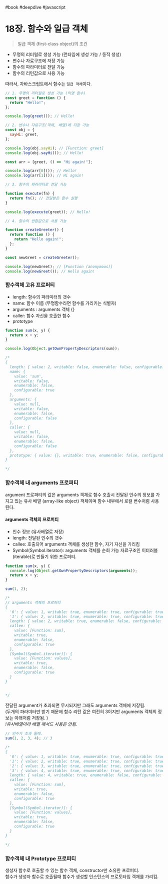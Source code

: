 #book #deepdive #javascript

# 18장. 함수와 일급 객체

> 일급 객체 (first-class object)의 조건

- 무명의 리터럴로 생성 가능 (런타임에 생성 가능 / 동적 생성)
- 변수나 자료구조에 저장 가능
- 함수의 파라미터로 전달 가능
- 함수의 리턴값으로 사용 가능

따라서, 자바스크립트에서 함수는 `일급 객체`이다.

```js
// 1. 무명의 리터럴로 생성 가능 (익명 함수)
const greet = function () {
  return "Hello!";
};

console.log(greet()); // Hello!

// 2. 변수나 자료구조(객체, 배열)에 저장 가능
const obj = {
  sayHi: greet,
};

console.log(obj.sayHi); // [Function: greet]
console.log(obj.sayHi()); // Hello!

const arr = [greet, () => "Hi again!"];

console.log(arr[0]()); // Hello!
console.log(arr[1]()); // Hi again!

// 3. 함수의 파라미터로 전달 가능

function execute(fn) {
  return fn(); // 전달받은 함수 실행
}

console.log(execute(greet)); // Hello!

// 4. 함수의 반환값으로 사용 가능

function createGreeter() {
  return function () {
    return "Hello again!";
  };
}

const newGreet = createGreeter();

console.log(newGreet); // [Function (anonymous)]
console.log(newGreet()); // Hello again!
```

### 함수객체 고유 프로퍼티

- length: 함수의 파라미터의 갯수
- name: 함수 이름 (무명함수라면 함수를 가리키는 식별자)
- arguments : arguments 객체 {}
- caller: 함수 자신을 호출한 함수
- prototype

```js
function sum(x, y) {
  return x + y;
}

console.log(Object.getOwnPropertyDescriptors(sum));

/*
{
  length: { value: 2, writable: false, enumerable: false, configurable: true },
  name: {
    value: 'sum',
    writable: false,
    enumerable: false,
    configurable: true
  },
  arguments: {
    value: null,
    writable: false,
    enumerable: false,
    configurable: false
  },
  caller: {
    value: null,
    writable: false,
    enumerable: false,
    configurable: false
  },
  prototype: { value: {}, writable: true, enumerable: false, configurable: false }
}

*/
```

### 함수객체 내 arguments 프로퍼티

argument 프로퍼티의 값은 arguments 객체로 함수 호출시 전달된 인수의 정보를 가지고 있는 유사 배열 (array-like object) 객체이며 함수 내부에서 로컬 변수처럼 사용된다.

#### arguments 객체의 프로퍼티

- 인수 정보 (유사배열로 저장)
- length: 전달된 인수의 갯수
- callee: 호출되어 arguments 객체를 생성한 함수, 자기 자신을 가리킴
- Symbol(Symbol.iterator): arguments 객체를 순회 가능 자료구조인 이터러블(iterable)로 만들기 위한 프로퍼티.

```js
function sum(x, y) {
  console.log(Object.getOwnPropertyDescriptors(arguments));
  return x + y;
}

sum(1, 2);

/*
// arguments 객체의 프로퍼티
{
  '0': { value: 1, writable: true, enumerable: true, configurable: true },
  '1': { value: 2, writable: true, enumerable: true, configurable: true },
  length: { value: 2, writable: true, enumerable: false, configurable: true },
  callee: {
    value: [Function: sum],
    writable: true,
    enumerable: false,
    configurable: true
  },
  [Symbol(Symbol.iterator)]: {
    value: [Function: values],
    writable: true,
    enumerable: false,
    configurable: true
  }
}
  

*/
```

전달된 argument가 초과되면 무시되지만 그래도 arguments 객체에 저장됨.<br>
(두개의 파라미터만 받기 때문에 함수 리턴 값은 여전히 3이지만 arguments 객체의 정보는 아래처럼 저장됨. ) <br>
_!유사배열이라 배열 매서드 사용은 안됨._

```js
// 인수가 초과 될때.
sum(1, 2, 3, 4); // 3

/*
{
  '0': { value: 1, writable: true, enumerable: true, configurable: true },
  '1': { value: 2, writable: true, enumerable: true, configurable: true },
  '2': { value: 3, writable: true, enumerable: true, configurable: true },
  '3': { value: 4, writable: true, enumerable: true, configurable: true },
  length: { value: 4, writable: true, enumerable: false, configurable: true },
  callee: {
    value: [Function: sum],
    writable: true,
    enumerable: false,
    configurable: true
  },
  [Symbol(Symbol.iterator)]: {
    value: [Function: values],
    writable: true,
    enumerable: false,
    configurable: true
  }
}

*/
```

### 함수객체 내 Prototype 프로퍼티

생성자 함수로 호출할 수 있는 함수 객체, constructor만 소유한 프로퍼티. <br>
함수가 생성자 함수로 호출될때 함수가 생성할 인스턴스의 프로토타입 객체를 가리킴.

